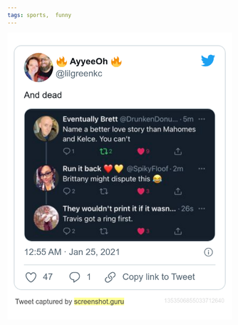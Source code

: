 ```yaml
---
tags: sports,  funny
---
```


![mahomes](https://raw.githubusercontent.com/muneer78/muneer78.github.io/master/images/mahomes.png)



